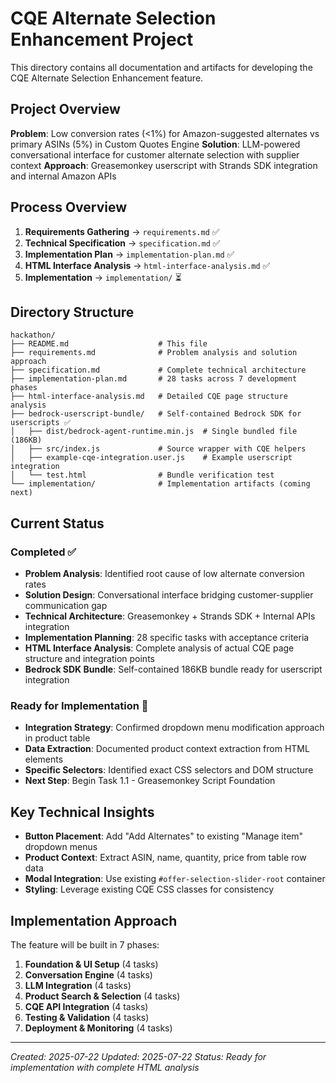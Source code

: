 # CQE Alternate Selection Enhancement Project

This directory contains all documentation and artifacts for developing the CQE Alternate Selection Enhancement feature.

## Project Overview

**Problem**: Low conversion rates (<1%) for Amazon-suggested alternates vs primary ASINs (5%) in Custom Quotes Engine
**Solution**: LLM-powered conversational interface for customer alternate selection with supplier context
**Approach**: Greasemonkey userscript with Strands SDK integration and internal Amazon APIs

## Process Overview

1. **Requirements Gathering** → `requirements.md` ✅
2. **Technical Specification** → `specification.md` ✅
3. **Implementation Plan** → `implementation-plan.md` ✅
4. **HTML Interface Analysis** → `html-interface-analysis.md` ✅
5. **Implementation** → `implementation/` ⏳

## Directory Structure

```
hackathon/
├── README.md                    # This file
├── requirements.md              # Problem analysis and solution approach
├── specification.md             # Complete technical architecture
├── implementation-plan.md       # 28 tasks across 7 development phases
├── html-interface-analysis.md   # Detailed CQE page structure analysis
├── bedrock-userscript-bundle/   # Self-contained Bedrock SDK for userscripts ✅
│   ├── dist/bedrock-agent-runtime.min.js  # Single bundled file (186KB)
│   ├── src/index.js             # Source wrapper with CQE helpers
│   ├── example-cqe-integration.user.js    # Example userscript integration
│   └── test.html                # Bundle verification test
└── implementation/              # Implementation artifacts (coming next)
```

## Current Status

### Completed ✅
- **Problem Analysis**: Identified root cause of low alternate conversion rates
- **Solution Design**: Conversational interface bridging customer-supplier communication gap
- **Technical Architecture**: Greasemonkey + Strands SDK + Internal APIs integration
- **Implementation Planning**: 28 specific tasks with acceptance criteria
- **HTML Interface Analysis**: Complete analysis of actual CQE page structure and integration points
- **Bedrock SDK Bundle**: Self-contained 186KB bundle ready for userscript integration

### Ready for Implementation 🚀
- **Integration Strategy**: Confirmed dropdown menu modification approach in product table
- **Data Extraction**: Documented product context extraction from HTML elements
- **Specific Selectors**: Identified exact CSS selectors and DOM structure
- **Next Step**: Begin Task 1.1 - Greasemonkey Script Foundation

## Key Technical Insights

- **Button Placement**: Add "Add Alternates" to existing "Manage item" dropdown menus
- **Product Context**: Extract ASIN, name, quantity, price from table row data
- **Modal Integration**: Use existing `#offer-selection-slider-root` container
- **Styling**: Leverage existing CQE CSS classes for consistency

## Implementation Approach

The feature will be built in 7 phases:
1. **Foundation & UI Setup** (4 tasks)
2. **Conversation Engine** (4 tasks) 
3. **LLM Integration** (4 tasks)
4. **Product Search & Selection** (4 tasks)
5. **CQE API Integration** (4 tasks)
6. **Testing & Validation** (4 tasks)
7. **Deployment & Monitoring** (4 tasks)

---
*Created: 2025-07-22*
*Updated: 2025-07-22*
*Status: Ready for implementation with complete HTML analysis*
